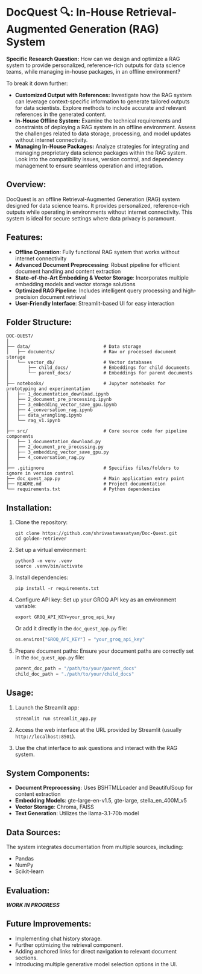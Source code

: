 # DocQuest 🔍: In-House Retrieval-Augmented Generation (RAG) System

__Specific Research Question:__
How can we design and optimize a RAG system to provide personalized, reference-rich outputs for data science teams, while managing in-house packages, in an offline environment?

To break it down further:
- __Customized Output with References:__ Investigate how the RAG system can leverage context-specific information to generate tailored outputs for data scientists. Explore methods to include accurate and relevant references in the generated content.
- __In-House Offline System:__ Examine the technical requirements and constraints of deploying a RAG system in an offline environment. Assess the challenges related to data storage, processing, and model updates without internet connectivity.
- __Managing In-House Packages:__ Analyze strategies for integrating and managing proprietary data science packages within the RAG system. Look into the compatibility issues, version control, and dependency management to ensure seamless operation and integration.

## Overview:

DocQuest is an offline Retrieval-Augmented Generation (RAG) system designed for data science teams. It provides personalized, reference-rich outputs while operating in environments without internet connectivity. This system is ideal for secure settings where data privacy is paramount.

## Features:

- **Offline Operation**: Fully functional RAG system that works without internet connectivity
- **Advanced Document Preprocessing**: Robust pipeline for efficient document handling and content extraction
- **State-of-the-Art Embedding & Vector Storage**: Incorporates multiple embedding models and vector storage solutions
- **Optimized RAG Pipeline**: Includes intelligent query processing and high-precision document retrieval
- **User-Friendly Interface**: Streamlit-based UI for easy interaction

## Folder Structure:

```
DOC-QUEST/
│
├── data/                           # Data storage
│   ├── documents/                  # Raw or processed document storage
│   └── vector_db/                  # Vector databases
│       ├── child_docs/             # Embeddings for child documents
│       └── parent_docs/            # Embeddings for parent documents
│
├── notebooks/                      # Jupyter notebooks for prototyping and experimentation
│   ├── 1_documentation_download.ipynb
│   ├── 2_document_pre_processing.ipynb
│   ├── 3_embedding_vector_save_gpu.ipynb
│   ├── 4_conversation_rag.ipynb
│   ├── data_wrangling.ipynb
│   └── rag_v1.ipynb
│
├── src/                            # Core source code for pipeline components
│   ├── 1_documentation_download.py
│   ├── 2_document_pre_processing.py
│   ├── 3_embedding_vector_save_gpu.py
│   ├── 4_conversation_rag.py
│
├── .gitignore                      # Specifies files/folders to ignore in version control
├── doc_quest_app.py                # Main application entry point
├── README.md                       # Project documentation
└── requirements.txt                # Python dependencies
```

## Installation:

1. Clone the repository:
   ```
   git clone https://github.com/shrivastavasatyam/Doc-Quest.git
   cd golden-retriever
   ```

2. Set up a virtual environment:
   ```
   python3 -m venv .venv
   source .venv/bin/activate
   ```

3. Install dependencies:
   ```
   pip install -r requirements.txt
   ```

4. Configure API key:
   Set up your GROQ API key as an environment variable:
   ```
   export GROQ_API_KEY=your_groq_api_key
   ```
   Or add it directly in the `doc_quest_app.py` file:
   ```python
   os.environ["GROQ_API_KEY"] = "your_groq_api_key"
   ```

5. Prepare document paths:
   Ensure your document paths are correctly set in the `doc_quest_app.py` file:
   ```python
   parent_doc_path = "/path/to/your/parent_docs"
   child_doc_path = "./path/to/your/child_docs"
   ```

## Usage:

1. Launch the Streamlit app:
   ```
   streamlit run streamlit_app.py
   ```

2. Access the web interface at the URL provided by Streamlit (usually `http://localhost:8501`).

3. Use the chat interface to ask questions and interact with the RAG system.

## System Components:

- **Document Preprocessing**: Uses BSHTMLLoader and BeautifulSoup for content extraction
- **Embedding Models**: gte-large-en-v1.5, gte-large, stella_en_400M_v5
- **Vector Storage**: Chroma, FAISS
- **Text Generation**: Utilizes the llama-3.1-70b model

## Data Sources:

The system integrates documentation from multiple sources, including:
- Pandas
- NumPy
- Scikit-learn

## Evaluation:

***WORK IN PROGRESS***

## Future Improvements:

- Implementing chat history storage.
- Further optimizing the retrieval component.
- Adding anchored links for direct navigation to relevant document sections.
- Introducing multiple generative model selection options in the UI.